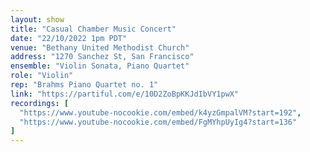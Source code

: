 ```yaml
---
layout: show
title: "Casual Chamber Music Concert"
date: "22/10/2022 1pm PDT"
venue: "Bethany United Methodist Church"
address: "1270 Sanchez St, San Francisco"
ensemble: "Violin Sonata, Piano Quartet"
role: "Violin"
rep: "Brahms Piano Quartet no. 1"
link: "https://partiful.com/e/10D2ZoBpKKJdIbVY1pwX"
recordings: [
  "https://www.youtube-nocookie.com/embed/k4yzGmpalVM?start=192",
  "https://www.youtube-nocookie.com/embed/FgMYhpUyIg4?start=136"
]
---
```

